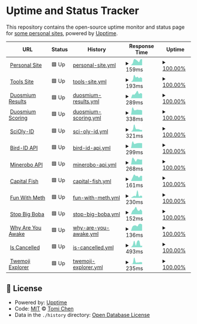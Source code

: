 # Uptime and Status Tracker

This repository contains the open-source uptime monitor and status page for [some personal sites](https://tomichen.com/), powered by [Upptime](https://github.com/upptime/upptime).

<!--start: status pages-->
<!-- This summary is generated by Upptime (https://github.com/upptime/upptime) -->
<!-- Do not edit this manually, your changes will be overwritten -->
<!-- prettier-ignore -->
| URL | Status | History | Response Time | Uptime |
| --- | ------ | ------- | ------------- | ------ |
| <img alt="" src="https://icons.duckduckgo.com/ip3/tomichen.com.ico" height="13"> [Personal Site](https://tomichen.com/) | 🟩 Up | [personal-site.yml](https://github.com/tctree333/status/commits/HEAD/history/personal-site.yml) | <details><summary><img alt="Response time graph" src="./graphs/personal-site/response-time-week.png" height="20"> 159ms</summary><br><a href="https://status.tomichen.com/history/personal-site"><img alt="Response time 173" src="https://img.shields.io/endpoint?url=https%3A%2F%2Fraw.githubusercontent.com%2Ftctree333%2Fstatus%2FHEAD%2Fapi%2Fpersonal-site%2Fresponse-time.json"></a><br><a href="https://status.tomichen.com/history/personal-site"><img alt="24-hour response time 203" src="https://img.shields.io/endpoint?url=https%3A%2F%2Fraw.githubusercontent.com%2Ftctree333%2Fstatus%2FHEAD%2Fapi%2Fpersonal-site%2Fresponse-time-day.json"></a><br><a href="https://status.tomichen.com/history/personal-site"><img alt="7-day response time 159" src="https://img.shields.io/endpoint?url=https%3A%2F%2Fraw.githubusercontent.com%2Ftctree333%2Fstatus%2FHEAD%2Fapi%2Fpersonal-site%2Fresponse-time-week.json"></a><br><a href="https://status.tomichen.com/history/personal-site"><img alt="30-day response time 174" src="https://img.shields.io/endpoint?url=https%3A%2F%2Fraw.githubusercontent.com%2Ftctree333%2Fstatus%2FHEAD%2Fapi%2Fpersonal-site%2Fresponse-time-month.json"></a><br><a href="https://status.tomichen.com/history/personal-site"><img alt="1-year response time 173" src="https://img.shields.io/endpoint?url=https%3A%2F%2Fraw.githubusercontent.com%2Ftctree333%2Fstatus%2FHEAD%2Fapi%2Fpersonal-site%2Fresponse-time-year.json"></a></details> | <details><summary><a href="https://status.tomichen.com/history/personal-site">100.00%</a></summary><a href="https://status.tomichen.com/history/personal-site"><img alt="All-time uptime 97.80%" src="https://img.shields.io/endpoint?url=https%3A%2F%2Fraw.githubusercontent.com%2Ftctree333%2Fstatus%2FHEAD%2Fapi%2Fpersonal-site%2Fuptime.json"></a><br><a href="https://status.tomichen.com/history/personal-site"><img alt="24-hour uptime 100.00%" src="https://img.shields.io/endpoint?url=https%3A%2F%2Fraw.githubusercontent.com%2Ftctree333%2Fstatus%2FHEAD%2Fapi%2Fpersonal-site%2Fuptime-day.json"></a><br><a href="https://status.tomichen.com/history/personal-site"><img alt="7-day uptime 100.00%" src="https://img.shields.io/endpoint?url=https%3A%2F%2Fraw.githubusercontent.com%2Ftctree333%2Fstatus%2FHEAD%2Fapi%2Fpersonal-site%2Fuptime-week.json"></a><br><a href="https://status.tomichen.com/history/personal-site"><img alt="30-day uptime 100.00%" src="https://img.shields.io/endpoint?url=https%3A%2F%2Fraw.githubusercontent.com%2Ftctree333%2Fstatus%2FHEAD%2Fapi%2Fpersonal-site%2Fuptime-month.json"></a><br><a href="https://status.tomichen.com/history/personal-site"><img alt="1-year uptime 99.99%" src="https://img.shields.io/endpoint?url=https%3A%2F%2Fraw.githubusercontent.com%2Ftctree333%2Fstatus%2FHEAD%2Fapi%2Fpersonal-site%2Fuptime-year.json"></a></details>
| <img alt="" src="https://icons.duckduckgo.com/ip3/tools.tomichen.com.ico" height="13"> [Tools Site](https://tools.tomichen.com/) | 🟩 Up | [tools-site.yml](https://github.com/tctree333/status/commits/HEAD/history/tools-site.yml) | <details><summary><img alt="Response time graph" src="./graphs/tools-site/response-time-week.png" height="20"> 193ms</summary><br><a href="https://status.tomichen.com/history/tools-site"><img alt="Response time 244" src="https://img.shields.io/endpoint?url=https%3A%2F%2Fraw.githubusercontent.com%2Ftctree333%2Fstatus%2FHEAD%2Fapi%2Ftools-site%2Fresponse-time.json"></a><br><a href="https://status.tomichen.com/history/tools-site"><img alt="24-hour response time 162" src="https://img.shields.io/endpoint?url=https%3A%2F%2Fraw.githubusercontent.com%2Ftctree333%2Fstatus%2FHEAD%2Fapi%2Ftools-site%2Fresponse-time-day.json"></a><br><a href="https://status.tomichen.com/history/tools-site"><img alt="7-day response time 193" src="https://img.shields.io/endpoint?url=https%3A%2F%2Fraw.githubusercontent.com%2Ftctree333%2Fstatus%2FHEAD%2Fapi%2Ftools-site%2Fresponse-time-week.json"></a><br><a href="https://status.tomichen.com/history/tools-site"><img alt="30-day response time 184" src="https://img.shields.io/endpoint?url=https%3A%2F%2Fraw.githubusercontent.com%2Ftctree333%2Fstatus%2FHEAD%2Fapi%2Ftools-site%2Fresponse-time-month.json"></a><br><a href="https://status.tomichen.com/history/tools-site"><img alt="1-year response time 252" src="https://img.shields.io/endpoint?url=https%3A%2F%2Fraw.githubusercontent.com%2Ftctree333%2Fstatus%2FHEAD%2Fapi%2Ftools-site%2Fresponse-time-year.json"></a></details> | <details><summary><a href="https://status.tomichen.com/history/tools-site">100.00%</a></summary><a href="https://status.tomichen.com/history/tools-site"><img alt="All-time uptime 98.58%" src="https://img.shields.io/endpoint?url=https%3A%2F%2Fraw.githubusercontent.com%2Ftctree333%2Fstatus%2FHEAD%2Fapi%2Ftools-site%2Fuptime.json"></a><br><a href="https://status.tomichen.com/history/tools-site"><img alt="24-hour uptime 100.00%" src="https://img.shields.io/endpoint?url=https%3A%2F%2Fraw.githubusercontent.com%2Ftctree333%2Fstatus%2FHEAD%2Fapi%2Ftools-site%2Fuptime-day.json"></a><br><a href="https://status.tomichen.com/history/tools-site"><img alt="7-day uptime 100.00%" src="https://img.shields.io/endpoint?url=https%3A%2F%2Fraw.githubusercontent.com%2Ftctree333%2Fstatus%2FHEAD%2Fapi%2Ftools-site%2Fuptime-week.json"></a><br><a href="https://status.tomichen.com/history/tools-site"><img alt="30-day uptime 100.00%" src="https://img.shields.io/endpoint?url=https%3A%2F%2Fraw.githubusercontent.com%2Ftctree333%2Fstatus%2FHEAD%2Fapi%2Ftools-site%2Fuptime-month.json"></a><br><a href="https://status.tomichen.com/history/tools-site"><img alt="1-year uptime 99.97%" src="https://img.shields.io/endpoint?url=https%3A%2F%2Fraw.githubusercontent.com%2Ftctree333%2Fstatus%2FHEAD%2Fapi%2Ftools-site%2Fuptime-year.json"></a></details>
| <img alt="" src="https://icons.duckduckgo.com/ip3/www.duosmium.org.ico" height="13"> [Duosmium Results](https://www.duosmium.org/results/) | 🟩 Up | [duosmium-results.yml](https://github.com/tctree333/status/commits/HEAD/history/duosmium-results.yml) | <details><summary><img alt="Response time graph" src="./graphs/duosmium-results/response-time-week.png" height="20"> 289ms</summary><br><a href="https://status.tomichen.com/history/duosmium-results"><img alt="Response time 264" src="https://img.shields.io/endpoint?url=https%3A%2F%2Fraw.githubusercontent.com%2Ftctree333%2Fstatus%2FHEAD%2Fapi%2Fduosmium-results%2Fresponse-time.json"></a><br><a href="https://status.tomichen.com/history/duosmium-results"><img alt="24-hour response time 267" src="https://img.shields.io/endpoint?url=https%3A%2F%2Fraw.githubusercontent.com%2Ftctree333%2Fstatus%2FHEAD%2Fapi%2Fduosmium-results%2Fresponse-time-day.json"></a><br><a href="https://status.tomichen.com/history/duosmium-results"><img alt="7-day response time 289" src="https://img.shields.io/endpoint?url=https%3A%2F%2Fraw.githubusercontent.com%2Ftctree333%2Fstatus%2FHEAD%2Fapi%2Fduosmium-results%2Fresponse-time-week.json"></a><br><a href="https://status.tomichen.com/history/duosmium-results"><img alt="30-day response time 291" src="https://img.shields.io/endpoint?url=https%3A%2F%2Fraw.githubusercontent.com%2Ftctree333%2Fstatus%2FHEAD%2Fapi%2Fduosmium-results%2Fresponse-time-month.json"></a><br><a href="https://status.tomichen.com/history/duosmium-results"><img alt="1-year response time 254" src="https://img.shields.io/endpoint?url=https%3A%2F%2Fraw.githubusercontent.com%2Ftctree333%2Fstatus%2FHEAD%2Fapi%2Fduosmium-results%2Fresponse-time-year.json"></a></details> | <details><summary><a href="https://status.tomichen.com/history/duosmium-results">100.00%</a></summary><a href="https://status.tomichen.com/history/duosmium-results"><img alt="All-time uptime 97.80%" src="https://img.shields.io/endpoint?url=https%3A%2F%2Fraw.githubusercontent.com%2Ftctree333%2Fstatus%2FHEAD%2Fapi%2Fduosmium-results%2Fuptime.json"></a><br><a href="https://status.tomichen.com/history/duosmium-results"><img alt="24-hour uptime 100.00%" src="https://img.shields.io/endpoint?url=https%3A%2F%2Fraw.githubusercontent.com%2Ftctree333%2Fstatus%2FHEAD%2Fapi%2Fduosmium-results%2Fuptime-day.json"></a><br><a href="https://status.tomichen.com/history/duosmium-results"><img alt="7-day uptime 100.00%" src="https://img.shields.io/endpoint?url=https%3A%2F%2Fraw.githubusercontent.com%2Ftctree333%2Fstatus%2FHEAD%2Fapi%2Fduosmium-results%2Fuptime-week.json"></a><br><a href="https://status.tomichen.com/history/duosmium-results"><img alt="30-day uptime 100.00%" src="https://img.shields.io/endpoint?url=https%3A%2F%2Fraw.githubusercontent.com%2Ftctree333%2Fstatus%2FHEAD%2Fapi%2Fduosmium-results%2Fuptime-month.json"></a><br><a href="https://status.tomichen.com/history/duosmium-results"><img alt="1-year uptime 100.00%" src="https://img.shields.io/endpoint?url=https%3A%2F%2Fraw.githubusercontent.com%2Ftctree333%2Fstatus%2FHEAD%2Fapi%2Fduosmium-results%2Fuptime-year.json"></a></details>
| <img alt="" src="https://icons.duckduckgo.com/ip3/scoring.duosmium.org.ico" height="13"> [Duosmium Scoring](https://scoring.duosmium.org/) | 🟩 Up | [duosmium-scoring.yml](https://github.com/tctree333/status/commits/HEAD/history/duosmium-scoring.yml) | <details><summary><img alt="Response time graph" src="./graphs/duosmium-scoring/response-time-week.png" height="20"> 338ms</summary><br><a href="https://status.tomichen.com/history/duosmium-scoring"><img alt="Response time 560" src="https://img.shields.io/endpoint?url=https%3A%2F%2Fraw.githubusercontent.com%2Ftctree333%2Fstatus%2FHEAD%2Fapi%2Fduosmium-scoring%2Fresponse-time.json"></a><br><a href="https://status.tomichen.com/history/duosmium-scoring"><img alt="24-hour response time 287" src="https://img.shields.io/endpoint?url=https%3A%2F%2Fraw.githubusercontent.com%2Ftctree333%2Fstatus%2FHEAD%2Fapi%2Fduosmium-scoring%2Fresponse-time-day.json"></a><br><a href="https://status.tomichen.com/history/duosmium-scoring"><img alt="7-day response time 338" src="https://img.shields.io/endpoint?url=https%3A%2F%2Fraw.githubusercontent.com%2Ftctree333%2Fstatus%2FHEAD%2Fapi%2Fduosmium-scoring%2Fresponse-time-week.json"></a><br><a href="https://status.tomichen.com/history/duosmium-scoring"><img alt="30-day response time 560" src="https://img.shields.io/endpoint?url=https%3A%2F%2Fraw.githubusercontent.com%2Ftctree333%2Fstatus%2FHEAD%2Fapi%2Fduosmium-scoring%2Fresponse-time-month.json"></a><br><a href="https://status.tomichen.com/history/duosmium-scoring"><img alt="1-year response time 560" src="https://img.shields.io/endpoint?url=https%3A%2F%2Fraw.githubusercontent.com%2Ftctree333%2Fstatus%2FHEAD%2Fapi%2Fduosmium-scoring%2Fresponse-time-year.json"></a></details> | <details><summary><a href="https://status.tomichen.com/history/duosmium-scoring">100.00%</a></summary><a href="https://status.tomichen.com/history/duosmium-scoring"><img alt="All-time uptime 100.00%" src="https://img.shields.io/endpoint?url=https%3A%2F%2Fraw.githubusercontent.com%2Ftctree333%2Fstatus%2FHEAD%2Fapi%2Fduosmium-scoring%2Fuptime.json"></a><br><a href="https://status.tomichen.com/history/duosmium-scoring"><img alt="24-hour uptime 100.00%" src="https://img.shields.io/endpoint?url=https%3A%2F%2Fraw.githubusercontent.com%2Ftctree333%2Fstatus%2FHEAD%2Fapi%2Fduosmium-scoring%2Fuptime-day.json"></a><br><a href="https://status.tomichen.com/history/duosmium-scoring"><img alt="7-day uptime 100.00%" src="https://img.shields.io/endpoint?url=https%3A%2F%2Fraw.githubusercontent.com%2Ftctree333%2Fstatus%2FHEAD%2Fapi%2Fduosmium-scoring%2Fuptime-week.json"></a><br><a href="https://status.tomichen.com/history/duosmium-scoring"><img alt="30-day uptime 100.00%" src="https://img.shields.io/endpoint?url=https%3A%2F%2Fraw.githubusercontent.com%2Ftctree333%2Fstatus%2FHEAD%2Fapi%2Fduosmium-scoring%2Fuptime-month.json"></a><br><a href="https://status.tomichen.com/history/duosmium-scoring"><img alt="1-year uptime 100.00%" src="https://img.shields.io/endpoint?url=https%3A%2F%2Fraw.githubusercontent.com%2Ftctree333%2Fstatus%2FHEAD%2Fapi%2Fduosmium-scoring%2Fuptime-year.json"></a></details>
| <img alt="" src="https://icons.duckduckgo.com/ip3/sciolyid.org.ico" height="13"> [SciOly-ID](https://sciolyid.org/) | 🟩 Up | [sci-oly-id.yml](https://github.com/tctree333/status/commits/HEAD/history/sci-oly-id.yml) | <details><summary><img alt="Response time graph" src="./graphs/sci-oly-id/response-time-week.png" height="20"> 321ms</summary><br><a href="https://status.tomichen.com/history/sci-oly-id"><img alt="Response time 293" src="https://img.shields.io/endpoint?url=https%3A%2F%2Fraw.githubusercontent.com%2Ftctree333%2Fstatus%2FHEAD%2Fapi%2Fsci-oly-id%2Fresponse-time.json"></a><br><a href="https://status.tomichen.com/history/sci-oly-id"><img alt="24-hour response time 197" src="https://img.shields.io/endpoint?url=https%3A%2F%2Fraw.githubusercontent.com%2Ftctree333%2Fstatus%2FHEAD%2Fapi%2Fsci-oly-id%2Fresponse-time-day.json"></a><br><a href="https://status.tomichen.com/history/sci-oly-id"><img alt="7-day response time 321" src="https://img.shields.io/endpoint?url=https%3A%2F%2Fraw.githubusercontent.com%2Ftctree333%2Fstatus%2FHEAD%2Fapi%2Fsci-oly-id%2Fresponse-time-week.json"></a><br><a href="https://status.tomichen.com/history/sci-oly-id"><img alt="30-day response time 337" src="https://img.shields.io/endpoint?url=https%3A%2F%2Fraw.githubusercontent.com%2Ftctree333%2Fstatus%2FHEAD%2Fapi%2Fsci-oly-id%2Fresponse-time-month.json"></a><br><a href="https://status.tomichen.com/history/sci-oly-id"><img alt="1-year response time 292" src="https://img.shields.io/endpoint?url=https%3A%2F%2Fraw.githubusercontent.com%2Ftctree333%2Fstatus%2FHEAD%2Fapi%2Fsci-oly-id%2Fresponse-time-year.json"></a></details> | <details><summary><a href="https://status.tomichen.com/history/sci-oly-id">100.00%</a></summary><a href="https://status.tomichen.com/history/sci-oly-id"><img alt="All-time uptime 98.91%" src="https://img.shields.io/endpoint?url=https%3A%2F%2Fraw.githubusercontent.com%2Ftctree333%2Fstatus%2FHEAD%2Fapi%2Fsci-oly-id%2Fuptime.json"></a><br><a href="https://status.tomichen.com/history/sci-oly-id"><img alt="24-hour uptime 100.00%" src="https://img.shields.io/endpoint?url=https%3A%2F%2Fraw.githubusercontent.com%2Ftctree333%2Fstatus%2FHEAD%2Fapi%2Fsci-oly-id%2Fuptime-day.json"></a><br><a href="https://status.tomichen.com/history/sci-oly-id"><img alt="7-day uptime 100.00%" src="https://img.shields.io/endpoint?url=https%3A%2F%2Fraw.githubusercontent.com%2Ftctree333%2Fstatus%2FHEAD%2Fapi%2Fsci-oly-id%2Fuptime-week.json"></a><br><a href="https://status.tomichen.com/history/sci-oly-id"><img alt="30-day uptime 100.00%" src="https://img.shields.io/endpoint?url=https%3A%2F%2Fraw.githubusercontent.com%2Ftctree333%2Fstatus%2FHEAD%2Fapi%2Fsci-oly-id%2Fuptime-month.json"></a><br><a href="https://status.tomichen.com/history/sci-oly-id"><img alt="1-year uptime 100.00%" src="https://img.shields.io/endpoint?url=https%3A%2F%2Fraw.githubusercontent.com%2Ftctree333%2Fstatus%2FHEAD%2Fapi%2Fsci-oly-id%2Fuptime-year.json"></a></details>
| <img alt="" src="https://icons.duckduckgo.com/ip3/orni-api.sciolyid.org.ico" height="13"> [Bird-ID API](https://orni-api.sciolyid.org/) | 🟩 Up | [bird-id-api.yml](https://github.com/tctree333/status/commits/HEAD/history/bird-id-api.yml) | <details><summary><img alt="Response time graph" src="./graphs/bird-id-api/response-time-week.png" height="20"> 299ms</summary><br><a href="https://status.tomichen.com/history/bird-id-api"><img alt="Response time 269" src="https://img.shields.io/endpoint?url=https%3A%2F%2Fraw.githubusercontent.com%2Ftctree333%2Fstatus%2FHEAD%2Fapi%2Fbird-id-api%2Fresponse-time.json"></a><br><a href="https://status.tomichen.com/history/bird-id-api"><img alt="24-hour response time 288" src="https://img.shields.io/endpoint?url=https%3A%2F%2Fraw.githubusercontent.com%2Ftctree333%2Fstatus%2FHEAD%2Fapi%2Fbird-id-api%2Fresponse-time-day.json"></a><br><a href="https://status.tomichen.com/history/bird-id-api"><img alt="7-day response time 299" src="https://img.shields.io/endpoint?url=https%3A%2F%2Fraw.githubusercontent.com%2Ftctree333%2Fstatus%2FHEAD%2Fapi%2Fbird-id-api%2Fresponse-time-week.json"></a><br><a href="https://status.tomichen.com/history/bird-id-api"><img alt="30-day response time 291" src="https://img.shields.io/endpoint?url=https%3A%2F%2Fraw.githubusercontent.com%2Ftctree333%2Fstatus%2FHEAD%2Fapi%2Fbird-id-api%2Fresponse-time-month.json"></a><br><a href="https://status.tomichen.com/history/bird-id-api"><img alt="1-year response time 271" src="https://img.shields.io/endpoint?url=https%3A%2F%2Fraw.githubusercontent.com%2Ftctree333%2Fstatus%2FHEAD%2Fapi%2Fbird-id-api%2Fresponse-time-year.json"></a></details> | <details><summary><a href="https://status.tomichen.com/history/bird-id-api">100.00%</a></summary><a href="https://status.tomichen.com/history/bird-id-api"><img alt="All-time uptime 99.98%" src="https://img.shields.io/endpoint?url=https%3A%2F%2Fraw.githubusercontent.com%2Ftctree333%2Fstatus%2FHEAD%2Fapi%2Fbird-id-api%2Fuptime.json"></a><br><a href="https://status.tomichen.com/history/bird-id-api"><img alt="24-hour uptime 100.00%" src="https://img.shields.io/endpoint?url=https%3A%2F%2Fraw.githubusercontent.com%2Ftctree333%2Fstatus%2FHEAD%2Fapi%2Fbird-id-api%2Fuptime-day.json"></a><br><a href="https://status.tomichen.com/history/bird-id-api"><img alt="7-day uptime 100.00%" src="https://img.shields.io/endpoint?url=https%3A%2F%2Fraw.githubusercontent.com%2Ftctree333%2Fstatus%2FHEAD%2Fapi%2Fbird-id-api%2Fuptime-week.json"></a><br><a href="https://status.tomichen.com/history/bird-id-api"><img alt="30-day uptime 100.00%" src="https://img.shields.io/endpoint?url=https%3A%2F%2Fraw.githubusercontent.com%2Ftctree333%2Fstatus%2FHEAD%2Fapi%2Fbird-id-api%2Fuptime-month.json"></a><br><a href="https://status.tomichen.com/history/bird-id-api"><img alt="1-year uptime 99.99%" src="https://img.shields.io/endpoint?url=https%3A%2F%2Fraw.githubusercontent.com%2Ftctree333%2Fstatus%2FHEAD%2Fapi%2Fbird-id-api%2Fuptime-year.json"></a></details>
| <img alt="" src="https://icons.duckduckgo.com/ip3/minerobo.sciolyid.org.ico" height="13"> [Minerobo API](https://minerobo.sciolyid.org/) | 🟩 Up | [minerobo-api.yml](https://github.com/tctree333/status/commits/HEAD/history/minerobo-api.yml) | <details><summary><img alt="Response time graph" src="./graphs/minerobo-api/response-time-week.png" height="20"> 268ms</summary><br><a href="https://status.tomichen.com/history/minerobo-api"><img alt="Response time 259" src="https://img.shields.io/endpoint?url=https%3A%2F%2Fraw.githubusercontent.com%2Ftctree333%2Fstatus%2FHEAD%2Fapi%2Fminerobo-api%2Fresponse-time.json"></a><br><a href="https://status.tomichen.com/history/minerobo-api"><img alt="24-hour response time 267" src="https://img.shields.io/endpoint?url=https%3A%2F%2Fraw.githubusercontent.com%2Ftctree333%2Fstatus%2FHEAD%2Fapi%2Fminerobo-api%2Fresponse-time-day.json"></a><br><a href="https://status.tomichen.com/history/minerobo-api"><img alt="7-day response time 268" src="https://img.shields.io/endpoint?url=https%3A%2F%2Fraw.githubusercontent.com%2Ftctree333%2Fstatus%2FHEAD%2Fapi%2Fminerobo-api%2Fresponse-time-week.json"></a><br><a href="https://status.tomichen.com/history/minerobo-api"><img alt="30-day response time 262" src="https://img.shields.io/endpoint?url=https%3A%2F%2Fraw.githubusercontent.com%2Ftctree333%2Fstatus%2FHEAD%2Fapi%2Fminerobo-api%2Fresponse-time-month.json"></a><br><a href="https://status.tomichen.com/history/minerobo-api"><img alt="1-year response time 260" src="https://img.shields.io/endpoint?url=https%3A%2F%2Fraw.githubusercontent.com%2Ftctree333%2Fstatus%2FHEAD%2Fapi%2Fminerobo-api%2Fresponse-time-year.json"></a></details> | <details><summary><a href="https://status.tomichen.com/history/minerobo-api">100.00%</a></summary><a href="https://status.tomichen.com/history/minerobo-api"><img alt="All-time uptime 99.98%" src="https://img.shields.io/endpoint?url=https%3A%2F%2Fraw.githubusercontent.com%2Ftctree333%2Fstatus%2FHEAD%2Fapi%2Fminerobo-api%2Fuptime.json"></a><br><a href="https://status.tomichen.com/history/minerobo-api"><img alt="24-hour uptime 100.00%" src="https://img.shields.io/endpoint?url=https%3A%2F%2Fraw.githubusercontent.com%2Ftctree333%2Fstatus%2FHEAD%2Fapi%2Fminerobo-api%2Fuptime-day.json"></a><br><a href="https://status.tomichen.com/history/minerobo-api"><img alt="7-day uptime 100.00%" src="https://img.shields.io/endpoint?url=https%3A%2F%2Fraw.githubusercontent.com%2Ftctree333%2Fstatus%2FHEAD%2Fapi%2Fminerobo-api%2Fuptime-week.json"></a><br><a href="https://status.tomichen.com/history/minerobo-api"><img alt="30-day uptime 100.00%" src="https://img.shields.io/endpoint?url=https%3A%2F%2Fraw.githubusercontent.com%2Ftctree333%2Fstatus%2FHEAD%2Fapi%2Fminerobo-api%2Fuptime-month.json"></a><br><a href="https://status.tomichen.com/history/minerobo-api"><img alt="1-year uptime 99.99%" src="https://img.shields.io/endpoint?url=https%3A%2F%2Fraw.githubusercontent.com%2Ftctree333%2Fstatus%2FHEAD%2Fapi%2Fminerobo-api%2Fuptime-year.json"></a></details>
| <img alt="" src="https://icons.duckduckgo.com/ip3/capitalfish.tomichen.com.ico" height="13"> [Capital Fish](https://capitalfish.tomichen.com/) | 🟩 Up | [capital-fish.yml](https://github.com/tctree333/status/commits/HEAD/history/capital-fish.yml) | <details><summary><img alt="Response time graph" src="./graphs/capital-fish/response-time-week.png" height="20"> 161ms</summary><br><a href="https://status.tomichen.com/history/capital-fish"><img alt="Response time 241" src="https://img.shields.io/endpoint?url=https%3A%2F%2Fraw.githubusercontent.com%2Ftctree333%2Fstatus%2FHEAD%2Fapi%2Fcapital-fish%2Fresponse-time.json"></a><br><a href="https://status.tomichen.com/history/capital-fish"><img alt="24-hour response time 168" src="https://img.shields.io/endpoint?url=https%3A%2F%2Fraw.githubusercontent.com%2Ftctree333%2Fstatus%2FHEAD%2Fapi%2Fcapital-fish%2Fresponse-time-day.json"></a><br><a href="https://status.tomichen.com/history/capital-fish"><img alt="7-day response time 161" src="https://img.shields.io/endpoint?url=https%3A%2F%2Fraw.githubusercontent.com%2Ftctree333%2Fstatus%2FHEAD%2Fapi%2Fcapital-fish%2Fresponse-time-week.json"></a><br><a href="https://status.tomichen.com/history/capital-fish"><img alt="30-day response time 224" src="https://img.shields.io/endpoint?url=https%3A%2F%2Fraw.githubusercontent.com%2Ftctree333%2Fstatus%2FHEAD%2Fapi%2Fcapital-fish%2Fresponse-time-month.json"></a><br><a href="https://status.tomichen.com/history/capital-fish"><img alt="1-year response time 248" src="https://img.shields.io/endpoint?url=https%3A%2F%2Fraw.githubusercontent.com%2Ftctree333%2Fstatus%2FHEAD%2Fapi%2Fcapital-fish%2Fresponse-time-year.json"></a></details> | <details><summary><a href="https://status.tomichen.com/history/capital-fish">100.00%</a></summary><a href="https://status.tomichen.com/history/capital-fish"><img alt="All-time uptime 98.92%" src="https://img.shields.io/endpoint?url=https%3A%2F%2Fraw.githubusercontent.com%2Ftctree333%2Fstatus%2FHEAD%2Fapi%2Fcapital-fish%2Fuptime.json"></a><br><a href="https://status.tomichen.com/history/capital-fish"><img alt="24-hour uptime 100.00%" src="https://img.shields.io/endpoint?url=https%3A%2F%2Fraw.githubusercontent.com%2Ftctree333%2Fstatus%2FHEAD%2Fapi%2Fcapital-fish%2Fuptime-day.json"></a><br><a href="https://status.tomichen.com/history/capital-fish"><img alt="7-day uptime 100.00%" src="https://img.shields.io/endpoint?url=https%3A%2F%2Fraw.githubusercontent.com%2Ftctree333%2Fstatus%2FHEAD%2Fapi%2Fcapital-fish%2Fuptime-week.json"></a><br><a href="https://status.tomichen.com/history/capital-fish"><img alt="30-day uptime 100.00%" src="https://img.shields.io/endpoint?url=https%3A%2F%2Fraw.githubusercontent.com%2Ftctree333%2Fstatus%2FHEAD%2Fapi%2Fcapital-fish%2Fuptime-month.json"></a><br><a href="https://status.tomichen.com/history/capital-fish"><img alt="1-year uptime 99.99%" src="https://img.shields.io/endpoint?url=https%3A%2F%2Fraw.githubusercontent.com%2Ftctree333%2Fstatus%2FHEAD%2Fapi%2Fcapital-fish%2Fuptime-year.json"></a></details>
| <img alt="" src="https://icons.duckduckgo.com/ip3/funwithmeth.com.ico" height="13"> [Fun With Meth](https://funwithmeth.com/) | 🟩 Up | [fun-with-meth.yml](https://github.com/tctree333/status/commits/HEAD/history/fun-with-meth.yml) | <details><summary><img alt="Response time graph" src="./graphs/fun-with-meth/response-time-week.png" height="20"> 230ms</summary><br><a href="https://status.tomichen.com/history/fun-with-meth"><img alt="Response time 193" src="https://img.shields.io/endpoint?url=https%3A%2F%2Fraw.githubusercontent.com%2Ftctree333%2Fstatus%2FHEAD%2Fapi%2Ffun-with-meth%2Fresponse-time.json"></a><br><a href="https://status.tomichen.com/history/fun-with-meth"><img alt="24-hour response time 171" src="https://img.shields.io/endpoint?url=https%3A%2F%2Fraw.githubusercontent.com%2Ftctree333%2Fstatus%2FHEAD%2Fapi%2Ffun-with-meth%2Fresponse-time-day.json"></a><br><a href="https://status.tomichen.com/history/fun-with-meth"><img alt="7-day response time 230" src="https://img.shields.io/endpoint?url=https%3A%2F%2Fraw.githubusercontent.com%2Ftctree333%2Fstatus%2FHEAD%2Fapi%2Ffun-with-meth%2Fresponse-time-week.json"></a><br><a href="https://status.tomichen.com/history/fun-with-meth"><img alt="30-day response time 202" src="https://img.shields.io/endpoint?url=https%3A%2F%2Fraw.githubusercontent.com%2Ftctree333%2Fstatus%2FHEAD%2Fapi%2Ffun-with-meth%2Fresponse-time-month.json"></a><br><a href="https://status.tomichen.com/history/fun-with-meth"><img alt="1-year response time 193" src="https://img.shields.io/endpoint?url=https%3A%2F%2Fraw.githubusercontent.com%2Ftctree333%2Fstatus%2FHEAD%2Fapi%2Ffun-with-meth%2Fresponse-time-year.json"></a></details> | <details><summary><a href="https://status.tomichen.com/history/fun-with-meth">100.00%</a></summary><a href="https://status.tomichen.com/history/fun-with-meth"><img alt="All-time uptime 99.97%" src="https://img.shields.io/endpoint?url=https%3A%2F%2Fraw.githubusercontent.com%2Ftctree333%2Fstatus%2FHEAD%2Fapi%2Ffun-with-meth%2Fuptime.json"></a><br><a href="https://status.tomichen.com/history/fun-with-meth"><img alt="24-hour uptime 100.00%" src="https://img.shields.io/endpoint?url=https%3A%2F%2Fraw.githubusercontent.com%2Ftctree333%2Fstatus%2FHEAD%2Fapi%2Ffun-with-meth%2Fuptime-day.json"></a><br><a href="https://status.tomichen.com/history/fun-with-meth"><img alt="7-day uptime 100.00%" src="https://img.shields.io/endpoint?url=https%3A%2F%2Fraw.githubusercontent.com%2Ftctree333%2Fstatus%2FHEAD%2Fapi%2Ffun-with-meth%2Fuptime-week.json"></a><br><a href="https://status.tomichen.com/history/fun-with-meth"><img alt="30-day uptime 100.00%" src="https://img.shields.io/endpoint?url=https%3A%2F%2Fraw.githubusercontent.com%2Ftctree333%2Fstatus%2FHEAD%2Fapi%2Ffun-with-meth%2Fuptime-month.json"></a><br><a href="https://status.tomichen.com/history/fun-with-meth"><img alt="1-year uptime 99.99%" src="https://img.shields.io/endpoint?url=https%3A%2F%2Fraw.githubusercontent.com%2Ftctree333%2Fstatus%2FHEAD%2Fapi%2Ffun-with-meth%2Fuptime-year.json"></a></details>
| <img alt="" src="https://icons.duckduckgo.com/ip3/stopbigboba.com.ico" height="13"> [Stop Big Boba](https://stopbigboba.com/) | 🟩 Up | [stop-big-boba.yml](https://github.com/tctree333/status/commits/HEAD/history/stop-big-boba.yml) | <details><summary><img alt="Response time graph" src="./graphs/stop-big-boba/response-time-week.png" height="20"> 152ms</summary><br><a href="https://status.tomichen.com/history/stop-big-boba"><img alt="Response time 230" src="https://img.shields.io/endpoint?url=https%3A%2F%2Fraw.githubusercontent.com%2Ftctree333%2Fstatus%2FHEAD%2Fapi%2Fstop-big-boba%2Fresponse-time.json"></a><br><a href="https://status.tomichen.com/history/stop-big-boba"><img alt="24-hour response time 103" src="https://img.shields.io/endpoint?url=https%3A%2F%2Fraw.githubusercontent.com%2Ftctree333%2Fstatus%2FHEAD%2Fapi%2Fstop-big-boba%2Fresponse-time-day.json"></a><br><a href="https://status.tomichen.com/history/stop-big-boba"><img alt="7-day response time 152" src="https://img.shields.io/endpoint?url=https%3A%2F%2Fraw.githubusercontent.com%2Ftctree333%2Fstatus%2FHEAD%2Fapi%2Fstop-big-boba%2Fresponse-time-week.json"></a><br><a href="https://status.tomichen.com/history/stop-big-boba"><img alt="30-day response time 193" src="https://img.shields.io/endpoint?url=https%3A%2F%2Fraw.githubusercontent.com%2Ftctree333%2Fstatus%2FHEAD%2Fapi%2Fstop-big-boba%2Fresponse-time-month.json"></a><br><a href="https://status.tomichen.com/history/stop-big-boba"><img alt="1-year response time 228" src="https://img.shields.io/endpoint?url=https%3A%2F%2Fraw.githubusercontent.com%2Ftctree333%2Fstatus%2FHEAD%2Fapi%2Fstop-big-boba%2Fresponse-time-year.json"></a></details> | <details><summary><a href="https://status.tomichen.com/history/stop-big-boba">100.00%</a></summary><a href="https://status.tomichen.com/history/stop-big-boba"><img alt="All-time uptime 97.81%" src="https://img.shields.io/endpoint?url=https%3A%2F%2Fraw.githubusercontent.com%2Ftctree333%2Fstatus%2FHEAD%2Fapi%2Fstop-big-boba%2Fuptime.json"></a><br><a href="https://status.tomichen.com/history/stop-big-boba"><img alt="24-hour uptime 100.00%" src="https://img.shields.io/endpoint?url=https%3A%2F%2Fraw.githubusercontent.com%2Ftctree333%2Fstatus%2FHEAD%2Fapi%2Fstop-big-boba%2Fuptime-day.json"></a><br><a href="https://status.tomichen.com/history/stop-big-boba"><img alt="7-day uptime 100.00%" src="https://img.shields.io/endpoint?url=https%3A%2F%2Fraw.githubusercontent.com%2Ftctree333%2Fstatus%2FHEAD%2Fapi%2Fstop-big-boba%2Fuptime-week.json"></a><br><a href="https://status.tomichen.com/history/stop-big-boba"><img alt="30-day uptime 100.00%" src="https://img.shields.io/endpoint?url=https%3A%2F%2Fraw.githubusercontent.com%2Ftctree333%2Fstatus%2FHEAD%2Fapi%2Fstop-big-boba%2Fuptime-month.json"></a><br><a href="https://status.tomichen.com/history/stop-big-boba"><img alt="1-year uptime 99.99%" src="https://img.shields.io/endpoint?url=https%3A%2F%2Fraw.githubusercontent.com%2Ftctree333%2Fstatus%2FHEAD%2Fapi%2Fstop-big-boba%2Fuptime-year.json"></a></details>
| <img alt="" src="https://icons.duckduckgo.com/ip3/whyareyouawake.com.ico" height="13"> [Why Are You Awake](https://whyareyouawake.com/) | 🟩 Up | [why-are-you-awake.yml](https://github.com/tctree333/status/commits/HEAD/history/why-are-you-awake.yml) | <details><summary><img alt="Response time graph" src="./graphs/why-are-you-awake/response-time-week.png" height="20"> 136ms</summary><br><a href="https://status.tomichen.com/history/why-are-you-awake"><img alt="Response time 177" src="https://img.shields.io/endpoint?url=https%3A%2F%2Fraw.githubusercontent.com%2Ftctree333%2Fstatus%2FHEAD%2Fapi%2Fwhy-are-you-awake%2Fresponse-time.json"></a><br><a href="https://status.tomichen.com/history/why-are-you-awake"><img alt="24-hour response time 152" src="https://img.shields.io/endpoint?url=https%3A%2F%2Fraw.githubusercontent.com%2Ftctree333%2Fstatus%2FHEAD%2Fapi%2Fwhy-are-you-awake%2Fresponse-time-day.json"></a><br><a href="https://status.tomichen.com/history/why-are-you-awake"><img alt="7-day response time 136" src="https://img.shields.io/endpoint?url=https%3A%2F%2Fraw.githubusercontent.com%2Ftctree333%2Fstatus%2FHEAD%2Fapi%2Fwhy-are-you-awake%2Fresponse-time-week.json"></a><br><a href="https://status.tomichen.com/history/why-are-you-awake"><img alt="30-day response time 187" src="https://img.shields.io/endpoint?url=https%3A%2F%2Fraw.githubusercontent.com%2Ftctree333%2Fstatus%2FHEAD%2Fapi%2Fwhy-are-you-awake%2Fresponse-time-month.json"></a><br><a href="https://status.tomichen.com/history/why-are-you-awake"><img alt="1-year response time 174" src="https://img.shields.io/endpoint?url=https%3A%2F%2Fraw.githubusercontent.com%2Ftctree333%2Fstatus%2FHEAD%2Fapi%2Fwhy-are-you-awake%2Fresponse-time-year.json"></a></details> | <details><summary><a href="https://status.tomichen.com/history/why-are-you-awake">100.00%</a></summary><a href="https://status.tomichen.com/history/why-are-you-awake"><img alt="All-time uptime 97.80%" src="https://img.shields.io/endpoint?url=https%3A%2F%2Fraw.githubusercontent.com%2Ftctree333%2Fstatus%2FHEAD%2Fapi%2Fwhy-are-you-awake%2Fuptime.json"></a><br><a href="https://status.tomichen.com/history/why-are-you-awake"><img alt="24-hour uptime 100.00%" src="https://img.shields.io/endpoint?url=https%3A%2F%2Fraw.githubusercontent.com%2Ftctree333%2Fstatus%2FHEAD%2Fapi%2Fwhy-are-you-awake%2Fuptime-day.json"></a><br><a href="https://status.tomichen.com/history/why-are-you-awake"><img alt="7-day uptime 100.00%" src="https://img.shields.io/endpoint?url=https%3A%2F%2Fraw.githubusercontent.com%2Ftctree333%2Fstatus%2FHEAD%2Fapi%2Fwhy-are-you-awake%2Fuptime-week.json"></a><br><a href="https://status.tomichen.com/history/why-are-you-awake"><img alt="30-day uptime 100.00%" src="https://img.shields.io/endpoint?url=https%3A%2F%2Fraw.githubusercontent.com%2Ftctree333%2Fstatus%2FHEAD%2Fapi%2Fwhy-are-you-awake%2Fuptime-month.json"></a><br><a href="https://status.tomichen.com/history/why-are-you-awake"><img alt="1-year uptime 100.00%" src="https://img.shields.io/endpoint?url=https%3A%2F%2Fraw.githubusercontent.com%2Ftctree333%2Fstatus%2FHEAD%2Fapi%2Fwhy-are-you-awake%2Fuptime-year.json"></a></details>
| <img alt="" src="https://icons.duckduckgo.com/ip3/iscancelled.com.ico" height="13"> [Is Cancelled](https://iscancelled.com/) | 🟩 Up | [is-cancelled.yml](https://github.com/tctree333/status/commits/HEAD/history/is-cancelled.yml) | <details><summary><img alt="Response time graph" src="./graphs/is-cancelled/response-time-week.png" height="20"> 493ms</summary><br><a href="https://status.tomichen.com/history/is-cancelled"><img alt="Response time 795" src="https://img.shields.io/endpoint?url=https%3A%2F%2Fraw.githubusercontent.com%2Ftctree333%2Fstatus%2FHEAD%2Fapi%2Fis-cancelled%2Fresponse-time.json"></a><br><a href="https://status.tomichen.com/history/is-cancelled"><img alt="24-hour response time 217" src="https://img.shields.io/endpoint?url=https%3A%2F%2Fraw.githubusercontent.com%2Ftctree333%2Fstatus%2FHEAD%2Fapi%2Fis-cancelled%2Fresponse-time-day.json"></a><br><a href="https://status.tomichen.com/history/is-cancelled"><img alt="7-day response time 493" src="https://img.shields.io/endpoint?url=https%3A%2F%2Fraw.githubusercontent.com%2Ftctree333%2Fstatus%2FHEAD%2Fapi%2Fis-cancelled%2Fresponse-time-week.json"></a><br><a href="https://status.tomichen.com/history/is-cancelled"><img alt="30-day response time 656" src="https://img.shields.io/endpoint?url=https%3A%2F%2Fraw.githubusercontent.com%2Ftctree333%2Fstatus%2FHEAD%2Fapi%2Fis-cancelled%2Fresponse-time-month.json"></a><br><a href="https://status.tomichen.com/history/is-cancelled"><img alt="1-year response time 767" src="https://img.shields.io/endpoint?url=https%3A%2F%2Fraw.githubusercontent.com%2Ftctree333%2Fstatus%2FHEAD%2Fapi%2Fis-cancelled%2Fresponse-time-year.json"></a></details> | <details><summary><a href="https://status.tomichen.com/history/is-cancelled">100.00%</a></summary><a href="https://status.tomichen.com/history/is-cancelled"><img alt="All-time uptime 99.78%" src="https://img.shields.io/endpoint?url=https%3A%2F%2Fraw.githubusercontent.com%2Ftctree333%2Fstatus%2FHEAD%2Fapi%2Fis-cancelled%2Fuptime.json"></a><br><a href="https://status.tomichen.com/history/is-cancelled"><img alt="24-hour uptime 100.00%" src="https://img.shields.io/endpoint?url=https%3A%2F%2Fraw.githubusercontent.com%2Ftctree333%2Fstatus%2FHEAD%2Fapi%2Fis-cancelled%2Fuptime-day.json"></a><br><a href="https://status.tomichen.com/history/is-cancelled"><img alt="7-day uptime 100.00%" src="https://img.shields.io/endpoint?url=https%3A%2F%2Fraw.githubusercontent.com%2Ftctree333%2Fstatus%2FHEAD%2Fapi%2Fis-cancelled%2Fuptime-week.json"></a><br><a href="https://status.tomichen.com/history/is-cancelled"><img alt="30-day uptime 100.00%" src="https://img.shields.io/endpoint?url=https%3A%2F%2Fraw.githubusercontent.com%2Ftctree333%2Fstatus%2FHEAD%2Fapi%2Fis-cancelled%2Fuptime-month.json"></a><br><a href="https://status.tomichen.com/history/is-cancelled"><img alt="1-year uptime 99.98%" src="https://img.shields.io/endpoint?url=https%3A%2F%2Fraw.githubusercontent.com%2Ftctree333%2Fstatus%2FHEAD%2Fapi%2Fis-cancelled%2Fuptime-year.json"></a></details>
| <img alt="" src="https://icons.duckduckgo.com/ip3/twemoji.tomichen.com.ico" height="13"> [Twemoji Explorer](https://twemoji.tomichen.com/) | 🟩 Up | [twemoji-explorer.yml](https://github.com/tctree333/status/commits/HEAD/history/twemoji-explorer.yml) | <details><summary><img alt="Response time graph" src="./graphs/twemoji-explorer/response-time-week.png" height="20"> 235ms</summary><br><a href="https://status.tomichen.com/history/twemoji-explorer"><img alt="Response time 262" src="https://img.shields.io/endpoint?url=https%3A%2F%2Fraw.githubusercontent.com%2Ftctree333%2Fstatus%2FHEAD%2Fapi%2Ftwemoji-explorer%2Fresponse-time.json"></a><br><a href="https://status.tomichen.com/history/twemoji-explorer"><img alt="24-hour response time 178" src="https://img.shields.io/endpoint?url=https%3A%2F%2Fraw.githubusercontent.com%2Ftctree333%2Fstatus%2FHEAD%2Fapi%2Ftwemoji-explorer%2Fresponse-time-day.json"></a><br><a href="https://status.tomichen.com/history/twemoji-explorer"><img alt="7-day response time 235" src="https://img.shields.io/endpoint?url=https%3A%2F%2Fraw.githubusercontent.com%2Ftctree333%2Fstatus%2FHEAD%2Fapi%2Ftwemoji-explorer%2Fresponse-time-week.json"></a><br><a href="https://status.tomichen.com/history/twemoji-explorer"><img alt="30-day response time 256" src="https://img.shields.io/endpoint?url=https%3A%2F%2Fraw.githubusercontent.com%2Ftctree333%2Fstatus%2FHEAD%2Fapi%2Ftwemoji-explorer%2Fresponse-time-month.json"></a><br><a href="https://status.tomichen.com/history/twemoji-explorer"><img alt="1-year response time 249" src="https://img.shields.io/endpoint?url=https%3A%2F%2Fraw.githubusercontent.com%2Ftctree333%2Fstatus%2FHEAD%2Fapi%2Ftwemoji-explorer%2Fresponse-time-year.json"></a></details> | <details><summary><a href="https://status.tomichen.com/history/twemoji-explorer">100.00%</a></summary><a href="https://status.tomichen.com/history/twemoji-explorer"><img alt="All-time uptime 99.98%" src="https://img.shields.io/endpoint?url=https%3A%2F%2Fraw.githubusercontent.com%2Ftctree333%2Fstatus%2FHEAD%2Fapi%2Ftwemoji-explorer%2Fuptime.json"></a><br><a href="https://status.tomichen.com/history/twemoji-explorer"><img alt="24-hour uptime 100.00%" src="https://img.shields.io/endpoint?url=https%3A%2F%2Fraw.githubusercontent.com%2Ftctree333%2Fstatus%2FHEAD%2Fapi%2Ftwemoji-explorer%2Fuptime-day.json"></a><br><a href="https://status.tomichen.com/history/twemoji-explorer"><img alt="7-day uptime 100.00%" src="https://img.shields.io/endpoint?url=https%3A%2F%2Fraw.githubusercontent.com%2Ftctree333%2Fstatus%2FHEAD%2Fapi%2Ftwemoji-explorer%2Fuptime-week.json"></a><br><a href="https://status.tomichen.com/history/twemoji-explorer"><img alt="30-day uptime 100.00%" src="https://img.shields.io/endpoint?url=https%3A%2F%2Fraw.githubusercontent.com%2Ftctree333%2Fstatus%2FHEAD%2Fapi%2Ftwemoji-explorer%2Fuptime-month.json"></a><br><a href="https://status.tomichen.com/history/twemoji-explorer"><img alt="1-year uptime 99.99%" src="https://img.shields.io/endpoint?url=https%3A%2F%2Fraw.githubusercontent.com%2Ftctree333%2Fstatus%2FHEAD%2Fapi%2Ftwemoji-explorer%2Fuptime-year.json"></a></details>

<!--end: status pages-->

## 📄 License

- Powered by: [Upptime](https://github.com/upptime/upptime)
- Code: [MIT](./LICENSE) © [Tomi Chen](https://tomichen.com/)
- Data in the `./history` directory: [Open Database License](https://opendatacommons.org/licenses/odbl/1-0/)

